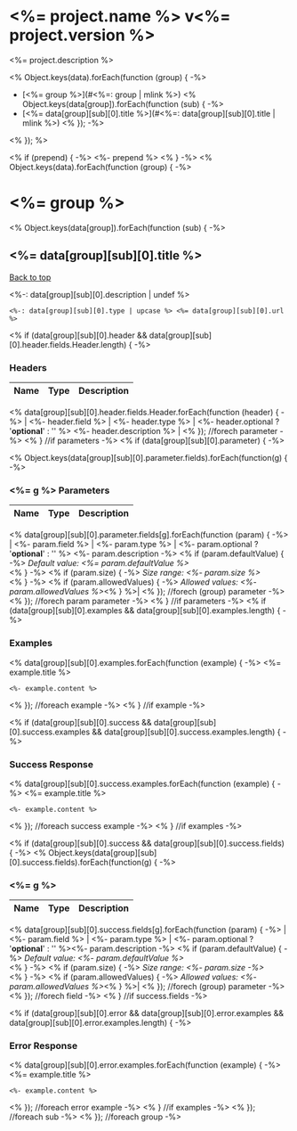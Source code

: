 <a name="top"></a>
# <%= project.name %> v<%= project.version %>

<%= project.description %>

<% Object.keys(data).forEach(function (group) { -%>
- [<%= group %>](#<%=: group | mlink %>)
	<% Object.keys(data[group]).forEach(function (sub) { -%>
- [<%= data[group][sub][0].title %>](#<%=: data[group][sub][0].title | mlink %>)
	<% }); -%>

<% }); %>

<% if (prepend) { -%>
<%- prepend %>
<% } -%>
<% Object.keys(data).forEach(function (group) { -%>
# <%= group %>

<% Object.keys(data[group]).forEach(function (sub) { -%>
## <%= data[group][sub][0].title %>
[Back to top](#top)

<%-: data[group][sub][0].description | undef %>

	<%-: data[group][sub][0].type | upcase %> <%= data[group][sub][0].url %>

<% if (data[group][sub][0].header && data[group][sub][0].header.fields.Header.length) { -%>
### Headers

| Name    | Type      | Description                          |
|---------|-----------|--------------------------------------|
<% data[group][sub][0].header.fields.Header.forEach(function (header) { -%>
| <%- header.field %>			| <%- header.type %>			| <%- header.optional ? '**optional**' : '' %> <%- header.description %>							|
<% }); //forech parameter -%>
<% } //if parameters -%>
<% if (data[group][sub][0].parameter) { -%>

<% Object.keys(data[group][sub][0].parameter.fields).forEach(function(g) { -%>

### <%= g %> Parameters

| Name     | Type       | Description                           |
|:---------|:-----------|:--------------------------------------|
<% data[group][sub][0].parameter.fields[g].forEach(function (param) { -%>
| <%- param.field %>                   | <%- param.type %>                     | <%- param.optional ? '**optional**' : '' %> <%- param.description -%>
<% if (param.defaultValue) { -%>
_Default value: <%= param.defaultValue %>_<br><% } -%>
<% if (param.size) { -%>
_Size range: <%- param.size %>_<br><% } -%>
<% if (param.allowedValues) { -%>
_Allowed values: <%- param.allowedValues %>_<% } %>|
<% }); //forech (group) parameter -%>
<% }); //forech param parameter -%>
<% } //if parameters -%>
<% if (data[group][sub][0].examples && data[group][sub][0].examples.length) { -%>

### Examples

<% data[group][sub][0].examples.forEach(function (example) { -%>
<%= example.title %>

```
<%- example.content %>
```
<% }); //foreach example -%>
<% } //if example -%>

<% if (data[group][sub][0].success && data[group][sub][0].success.examples && data[group][sub][0].success.examples.length) { -%>
### Success Response

<% data[group][sub][0].success.examples.forEach(function (example) { -%>
<%= example.title %>

```
<%- example.content %>
```
<% }); //foreach success example -%>
<% } //if examples -%>

<% if (data[group][sub][0].success && data[group][sub][0].success.fields) { -%>
<% Object.keys(data[group][sub][0].success.fields).forEach(function(g) { -%>
### <%= g %>

| Name     | Type       | Description                           |
|:---------|:-----------|:--------------------------------------|
<% data[group][sub][0].success.fields[g].forEach(function (param) { -%>
| <%- param.field %>			| <%- param.type %>			| <%- param.optional ? '**optional**' : '' %><%- param.description -%>
<% if (param.defaultValue) { -%>
_Default value: <%- param.defaultValue %>_<br><% } -%>
<% if (param.size) { -%>
_Size range: <%- param.size -%>_<br><% } -%>
<% if (param.allowedValues) { -%>
_Allowed values: <%- param.allowedValues %>_<% } %>|
<% }); //forech (group) parameter -%>
<% }); //forech field -%>
<% } //if success.fields -%>

<% if (data[group][sub][0].error && data[group][sub][0].error.examples && data[group][sub][0].error.examples.length) { -%>
### Error Response

<% data[group][sub][0].error.examples.forEach(function (example) { -%>
<%= example.title %>

```
<%- example.content %>
```
<% }); //foreach error example -%>
<% } //if examples -%>
<% }); //foreach sub  -%>
<% }); //foreach group -%>

